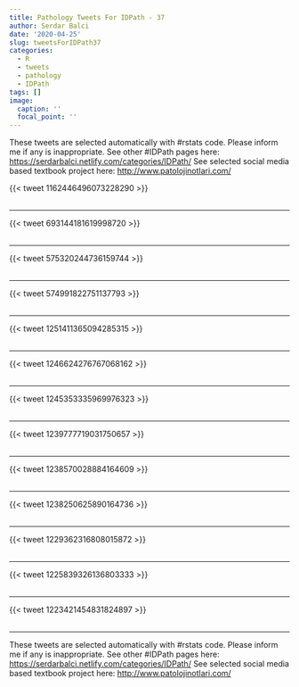 ```yaml
---
title: Pathology Tweets For IDPath - 37
author: Serdar Balci
date: '2020-04-25'
slug: tweetsForIDPath37
categories:
  - R
  - tweets
  - pathology
  - IDPath
tags: []
image:
  caption: ''
  focal_point: ''
---
```



These tweets are selected automatically with #rstats code. Please inform me if any is inappropriate.
See other #IDPath pages here: https://serdarbalci.netlify.com/categories/IDPath/ 
See selected social media based textbook project here: http://www.patolojinotlari.com/

{{< tweet 1162446496073228290 >}}
<br>
<br>
<hr>
{{< tweet 693144181619998720 >}}
<br>
<br>
<hr>
{{< tweet 575320244736159744 >}}
<br>
<br>
<hr>
{{< tweet 574991822751137793 >}}
<br>
<br>
<hr>
{{< tweet 1251411365094285315 >}}
<br>
<br>
<hr>
{{< tweet 1246624276767068162 >}}
<br>
<br>
<hr>
{{< tweet 1245353335969976323 >}}
<br>
<br>
<hr>
{{< tweet 1239777719031750657 >}}
<br>
<br>
<hr>
{{< tweet 1238570028884164609 >}}
<br>
<br>
<hr>
{{< tweet 1238250625890164736 >}}
<br>
<br>
<hr>
{{< tweet 1229362316808015872 >}}
<br>
<br>
<hr>
{{< tweet 1225839326136803333 >}}
<br>
<br>
<hr>
{{< tweet 1223421454831824897 >}}
<br>
<br>
<hr>


These tweets are selected automatically with #rstats code. Please inform me if any is inappropriate.
See other #IDPath pages here: https://serdarbalci.netlify.com/categories/IDPath/ 
See selected social media based textbook project here: http://www.patolojinotlari.com/
